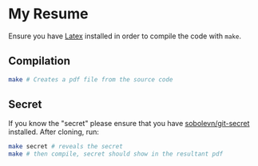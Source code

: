 # My Resume

Ensure you have [Latex](https://www.latex-project.org/get/) installed in
order to compile the code with `make`.

## Compilation

```bash
make # Creates a pdf file from the source code
```

## Secret

If you know the "secret" please ensure that you have
[sobolevn/git-secret](https://github.com/sobolevn/git-secret) installed. After
cloning, run:

```bash
make secret # reveals the secret
make # then compile, secret should show in the resultant pdf
```
